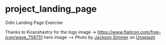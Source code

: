 # project_landing_page
Odin Landing Page Exercise

Thanks to Kiranshastry for the logo image -> https://www.flaticon.com/free-icon/wave_758751
hero image --> Photo by <a href="https://unsplash.com/@simmerdownjpg?utm_source=unsplash&utm_medium=referral&utm_content=creditCopyText">Jackson Simmer</a> on <a href="https://unsplash.com/s/photos/woman-earphones?utm_source=unsplash&utm_medium=referral&utm_content=creditCopyText">Unsplash</a>
  

